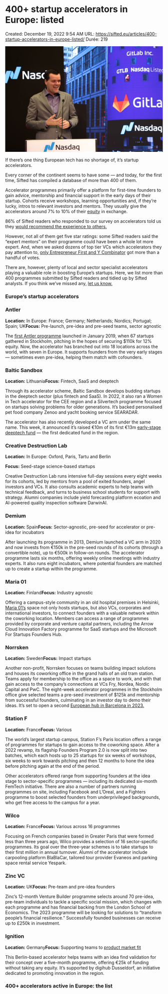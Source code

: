 # 400+ startup accelerators in Europe: listed

Created: December 19, 2022 9:54 AM
URL: https://sifted.eu/articles/400-startup-accelerators-in-europe-listed/
Durée: 219

![400+%20startup%20accelerators%20in%20Europe%20listed%204abbe51f90494347b557b331d3f1c554/GitLabNYC_Day2-42-1-scaled.jpg](400+%20startup%20accelerators%20in%20Europe%20listed%204abbe51f90494347b557b331d3f1c554/GitLabNYC_Day2-42-1-scaled.jpg)

If there’s one thing European tech has no shortage of, it’s startup accelerators.

Every corner of the continent seems to have some — and today, for the first time, Sifted has compiled a database of more than 400 of them.

Accelerator programmes primarily offer a platform for first-time founders to gain advice, mentorship and financial support in the early days of their startup. Cohorts receive workshops, learning opportunities and, if they’re lucky, intros to relevant investors and mentors. They usually give the accelerators around 7% to 10% of their [equity](https://sifted.eu/articles/how-much-equity-early-stage-startup/) in exchange.

86% of Sifted readers who responded to our survey on accelerators told us they [would recommend the experience to others.](https://sifted.eu/articles/sifted-readers-startup-accelerators/)

However, not all of them get five star ratings: some Sifted readers said the “expert mentors” on their programme could have been a whole lot more expert. And, when we asked dozens of top tier VCs which accelerators they pay attention to, [only Entrepreneur First and Y Combinator](https://sifted.eu/articles/accelerators-european-vcs/) got more than a handful of votes.

There are, however, plenty of local and sector specialist accelerators playing a valuable role in boosting Europe’s startups. Here, we list more than 400 programmes submitted by Sifted readers and tidied up by Sifted analysts. If you think we’ve missed any, [let us know.](https://airtable.com/shrFg5aCvSq3RSU1f)

### Europe’s startup accelerators

### Antler

**Location:** In Europe: France; Germany; Netherlands; Nordics; Portugal; Spain; UK**Focus:** Pre-launch, pre-idea and pre-seed teams, sector agnostic

The [first Antler programme](https://sifted.eu/articles/antler-london-demo-day/) launched in January 2019, when 67 startups gathered in Stockholm, pitching in the hopes of securing $110k for 12% equity. Now, the accelerator has branched out into 18 locations across the world, with seven in Europe. It supports founders from the very early stages — sometimes even pre-idea, helping them match with cofounders.

### Baltic Sandbox

**Location:** Lithuania**Focus:** Fintech, SaaS and deeptech

Through its accelerator scheme, Baltic Sandbox develops budding startups in the deeptech sector (plus fintech and SaaS). In 2022, it also ran a Women in Tech accelerator for the CEE region and a Silvertech programme focused on startups solving problems for older generations. It’s backed personalised pet food company Zenoo and yacht booking service SEARADAR.

The accelerator has also recently developed a VC arm under the same name. This week, it announced it’s raised €10m of its first €13m [early-stage deeptech fund](https://sifted.eu/articles/baltic-sandbox-fund-deeptech-lithuania-baltics/) — the first dedicated fund in the region.

### Creative Destruction Lab

**Location:** In Europe: Oxford, Paris, Tartu and Berlin

**Focus:** Seed-stage science-based startups

Creative Destruction Lab runs intensive full-day sessions every eight weeks for its cohorts, led by mentors from a pool of exited founders, angel investors and VCs. It also consults academic experts to help teams with technical feedback, and turns to business school students for support with strategy. Alumni companies include yield forecasting platform ecoation and AI-powered quality inspection software DarwinAI.

### Demium

**Location:** Spain**Focus:** Sector-agnostic, pre-seed for accelerator or pre-idea for incubators

After launching its programme in 2013, Demium launched a VC arm in 2020 and now invests from €150k in the pre-seed rounds of its cohorts (through a convertible note), up to €500k in follow-on rounds. The accelerator programme lasts six months, offering weekly online meetings with industry experts. It also runs eight incubators, where potential founders are matched up to create a startup within the programme.

### Maria 01

**Location:** Finland**Focus:** Industry agnostic

Offering a campus-style community in an old hospital premises in Helsinki, [Maria 01’s](https://sifted.eu/articles/nordic-investors-impact/) space not only hosts startups, but also VCs, corporates and international investors, to connect founders with a valuable network within the coworking location. Members can access a range of programmes provided by corporate and venture capital partners, including the Arrow Cloud Innovation Factory programme for SaaS startups and the Microsoft For Startups Founders Hub.

### Norrsken

**Location:** Sweden**Focus:** Impact startups

Another non-profit, Norrsken focuses on teams building impact solutions and houses its coworking office in the grand halls of an old tram station. Teams apply for membership to the office as a space to work, and with that gain access to the company’s connections at VCs Fry, Nordea, Nordic Capital and PwC. The eight-week accelerator programmes in the Stockholm office give selected teams a pre-seed investment of $125k and mentorship from successful founders, culminating in an investor day to demo their ideas. It’s set to open a second [European hub in Barcelona in 2023.](https://sifted.eu/articles/norrsken-impact-hub-barcelona/)

### Station F

**Location:** France**Focus:** Various

The world’s largest startup campus, Station F’s Paris location offers a range of programmes for startups to gain access to the coworking space. After a 2022 revamp, its flagship Founders Program 2.0 is now split into two batches, which each hosts up to 25 startups for six weeks of workshops, six weeks to work towards pitching and then 12 months to hone the idea before pitching again at the end of the period.

Other accelerators offered range from supporting founders at the idea stage to sector-specific programmes — including its dedicated six-month FemTech initiative. There are also a number of partners running programmes on site, including Facebook and L’Oreal, and a Fighters programme to boost selected founders from underprivileged backgrounds, who get free access to the campus for a year.

### Wilco

**Location:** France**Focus:** Various across 16 programmes

Focusing on French companies based in Greater Paris that were formed less than three years ago, Wilco provides a selection of 16 sector-specific programmes. Its goal over the three-year schemes is to take startups to their first million in annual turnover. Alumni of the accelerator include carpooling platform BlaBlaCar, tailored tour provider Evaneos and parking space rental service Yespark.

### Zinc VC

**Location:** UK**Focus:** Pre-team and pre-idea founders

Zinc’s 12-month Venture Builder programme selects around 70 pre-idea, pre-team individuals to tackle a specific social mission, which changes with each programme and has financial backing from the London School of Economics. The 2023 programme will be looking for solutions to “transform people’s financial resilience.” Successfully founded businesses can receive up to £250k in investment.

### Ignition

**Location:** Germany**Focus:** Supporting teams to [product market fit](https://sifted.eu/articles/how-to-find-product-market-fit/)

This Berlin-based accelerator helps teams with an idea find validation for their concept over a five-month programme, offering €25k of funding without taking any equity. It’s supported by digihub Dusseldorf, an initiative dedicated to promoting innovation in the region.

### 400+ accelerators active in Europe: the list